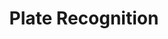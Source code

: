 ---
title: "Plate Recognition"
tags: ["AI", "Computer Vision", "Python", "Grafana", "MLflow"]
type: "project"
summary: End-to-end Computer Vision project, with reproducibility, CI/CD and monitoring.
githuburl: "https://github.com/gianfrancodemarco/plate-recognition"
weight: 2
---